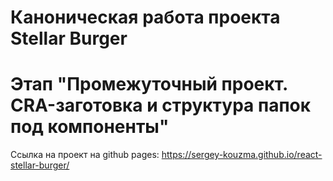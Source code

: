 # Каноническая работа проекта Stellar Burger

# Этап "Промежуточный проект. CRA-заготовка и структура папок под компоненты"

Ссылка на проект на github pages: https://sergey-kouzma.github.io/react-stellar-burger/
